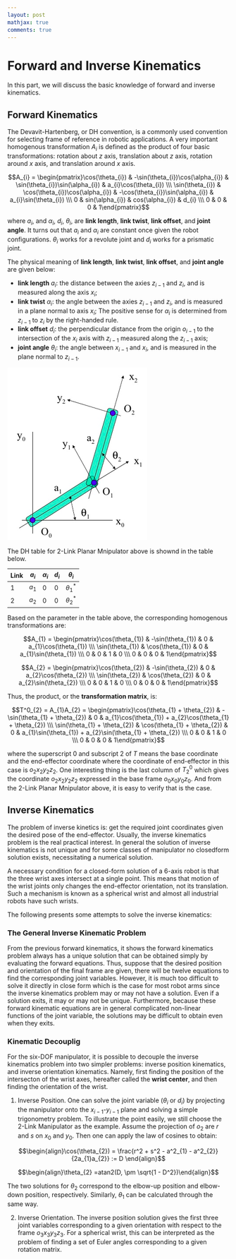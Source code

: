 ```yaml
---
layout: post
mathjax: true
comments: true
---
```

# Forward and Inverse Kinematics

In this part, we will discuss the basic knowledge of forward and inverse kinematics.

## Forward Kinematics

The Devavit-Hartenberg, or DH convention, is a commonly used convention for selecting frame of reference in robotic applications. A very important homogenous transformation $A_{i}$ is defined as the product of four basic transformations: rotation about $z$ axis, translation about $z$ axis, rotation around $x$ axis, and translation around $x$ axis.

$$A_{i} = \begin{pmatrix}\cos(\theta_{i}) & -\sin(\theta_{i})\cos(\alpha_{i}) & \sin(\theta_{i})\sin(\alpha_{i}) & a_{i}\cos(\theta_{i}) \\\ 
\sin(\theta_{i}) & \cos(\theta_{i})\cos(\alpha_{i}) & -\cos(\theta_{i})\sin(\alpha_{i}) & a_{i}\sin(\theta_{i}) \\\ 
0 & sin(\alpha_{i}) & cos(\alpha_{i}) & d_{i} \\\ 
0 & 0 & 0 & 1\end{pmatrix}$$

where  $a_{i}$, and $\alpha_{i}$, $d_{i}$, $\theta_{i}$, are **link length**, **link twist**, **link offset**, and **joint angle**. It turns out that $a_{i}$ and $\alpha_{i}$ are constant once given the robot configurations. $\theta_{i}$ works for a revolute joint and $d_{i}$ works for a prismatic joint. 

The physical meaning of **link length**, **link twist**, **link offset**, and **joint angle** are given below:

- **link length** $a_{i}$: the distance between the axies $z_{i-1}$ and $z_{i}$, and is measured along the axis $x_{i}$;
- **link twist** $\alpha_{i}$: the angle between the axies $z_{i-1}$ and $z_{i}$, and is measured in a plane normal to axis $x_{i}$; The positive sense for $\alpha_{i}$ is determined from $z_{i-1}$ to $z_{i}$ by the right-handed rule.
- **link offset** $d_{i}$: the perpendicular distance from the origin $o_{i-1}$ to the intersection of the $x_{i}$ axis with $z_{i-1}$ measured along the $z_{i-1}$ axis;
- **joint angle** $\theta_{i}$: the angle between $x_{i-1}$ and $x_{i}$, and is measured in the plane normal to $z_{i-1}$.

![alt tag](https://github.com/colin-zgf/Robotics-Modeling-and-Control/blob/master/image/2-link-robots.png '2 link')

The DH table for 2-Link Planar Mnipulator above is shownd in the table below.

Link | $a_{i}$ | $\alpha_{i}$ | $d_{i}$ | $\theta_{i}$
-----| --------|--------------|---------|-----------
1 | $a_{1}$ | 0 | 0 | $\theta^*_{1}$
2 | $a_{2}$ | 0 | 0 | $\theta^*_{2}$

Based on the parameter in the table above, the corresponding homogenous transformations are:

$$A_{1} = \begin{pmatrix}\cos(\theta_{1}) & -\sin(\theta_{1}) & 0 & a_{1}\cos(\theta_{1}) \\\ 
\sin(\theta_{1}) & \cos(\theta_{1}) & 0 & a_{1}\sin(\theta_{1}) \\\ 
0 & 0 & 1 & 0 \\\ 
0 & 0 & 0 & 1\end{pmatrix}$$

$$A_{2} = \begin{pmatrix}\cos(\theta_{2}) & -\sin(\theta_{2}) & 0 & a_{2}\cos(\theta_{2}) \\\ 
\sin(\theta_{2}) & \cos(\theta_{2}) & 0 & a_{2}\sin(\theta_{2}) \\\ 
0 & 0 & 1 & 0 \\\ 
0 & 0 & 0 & 1\end{pmatrix}$$

Thus, the product, or the **transformation matrix**, is:

$$T^0_{2} = A_{1}A_{2} = \begin{pmatrix}\cos(\theta_{1} + \theta_{2}) & -\sin(\theta_{1} + \theta_{2}) & 0 & a_{1}\cos(\theta_{1}) + a_{2}\cos(\theta_{1} + \theta_{2}) \\\ 
\sin(\theta_{1} + \theta_{2}) & \cos(\theta_{1} + \theta_{2}) & 0 & a_{1}\sin(\theta_{1}) + a_{2}\sin(\theta_{1} + \theta_{2}) \\\ 
0 & 0 & 1 & 0 \\\ 
0 & 0 & 0 & 1\end{pmatrix}$$

where the superscript 0 and subscript 2 of $T$ means the base coordinate and the end-effector coordinate where the coordinate of end-effector in this case is $o_{2}x_{2}y_{2}z_{2}$. One interesting thing is the last column of $T^0_{2}$ which gives the coordinate $o_{2}x_{2}y_{2}z_{2}$ expressed in the base frame $o_{0}x_{0}y_{0}z_{0}$. And from the 2-Link Planar Mnipulator above, it is easy to verify that is the case.

## Inverse Kinematics

The problem of inverse kinetics is: get the required joint coordinates given the desired pose of the end-effector. Usually, the inverse kinematics problem is the real practical interest. In general the solution of inverse kinematics is not unique and for some classes of manipulator no closedform solution exists, necessitating a numerical solution.

A necessary condition for a closed-form solution of a 6-axis robot is that the three wrist axes intersect at a single point. This means that motion of the wrist joints only changes the end-effector orientation, not its translation. Such a mechanism is known as a spherical wrist and almost all industrial robots have such wrists.

The following presents some attempts to solve the inverse kinematics:

### The General Inverse Kinematic Problem

From the previous forward kinematics, it shows the forward kinematics problem always has a unique solution that can be obtained simply by evaluating the forward equations. Thus, suppose that the desired position and orientation of the final frame are given, there will be twelve equations to find the corresponding joint variables. However, it is much too difficult to solve it directly in close form which is the case for most robot arms since the inverse kinematics problem may or may not have a solution. Even if a solution exits, it may or may not be unique. Furthermore, because these forward kinematic equations are in general complicated non-linear functions of the joint variable, the solutions may be difficult to obtain even when they exits.

### Kinematic Decouplig

For the six-DOF manipulator, it is possible to decouple the inverse kinematics problem into two simpler problems: inverse position kinematics, and inverse orientation kinematics. Namely, first finding the position of the intersecton of the wrist axes, hereafter called the **wrist center**, and then finding the orientation of the wrist.

1. Inverse Position. One can solve the joint variable ($\theta_{i}$ or $d_{i}$) by projecting the manipulator onto the $x_{i-1}$-$y_{i-1}$ plane and solving a simple trigonometry problem. To illustrate the point easily, we still choose the 2-Link Manipulator as the example. Assume the projection of $o_{2}$ are $r$ and $s$ on $x_{0}$ and $y_{0}$. Then one can apply the law of cosines to obtain:

$$\begin{align}\cos(\theta_{2}) = \frac{r^2 + s^2 - a^2_{1} - a^2_{2}}{2a_{1}a_{2}} := D \end{align}$$

$$\begin{align}\theta_{2} =atan2(D, \pm \sqrt{1 - D^2})\end{align}$$

The two solutions for $\theta_{2}$ correspond to the elbow-up position and elbow-down position, respectively. Similarly, $\theta_{1}$ can be calculated through the same way.

2. Inverse Orientation. The inverse position solution gives the first three joint variables corresponding to a given orientation with respect to the frame $o_{3}x_{3}y_{3}z_{3}$. For a spherical wrist, this can be interpreted as the problem of finding a set of Euler angles corresponding to a given rotation matrix.

